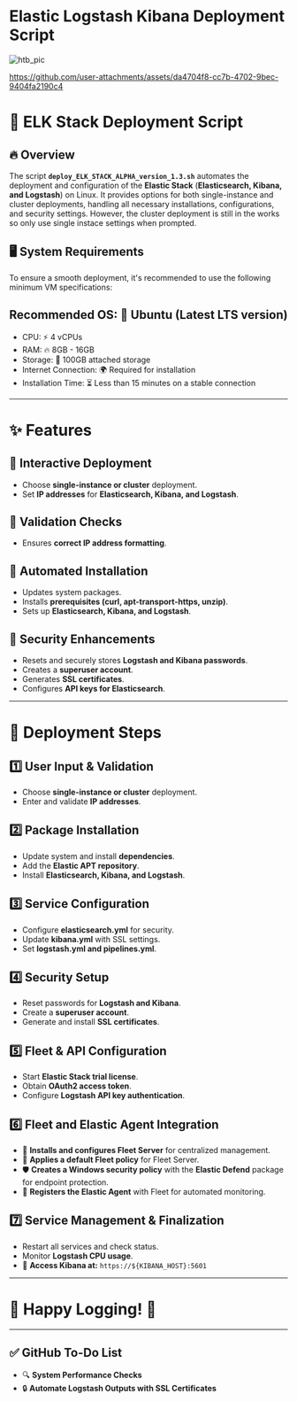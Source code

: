 # Elastic Logstash Kibana Deployment Script

![htb_pic](https://github.com/user-attachments/assets/d786152b-9751-499d-aaef-f9d1c4f0ba21)



https://github.com/user-attachments/assets/da4704f8-cc7b-4702-9bec-9404fa2190c4



# 🚀 ELK Stack Deployment Script  

## 🔥 Overview  
The script **`deploy_ELK_STACK_ALPHA_version_1.3.sh`** automates the deployment and configuration of the **Elastic Stack** (**Elasticsearch, Kibana, and Logstash**) on Linux.
It provides options for both single-instance and cluster deployments, handling all necessary installations, configurations, and security settings. However, the cluster deployment is still in the works so only use single instace settings when prompted.

## 🖥️ System Requirements
To ensure a smooth deployment, it's recommended to use the following minimum VM specifications:

## Recommended OS: 🐧 Ubuntu (Latest LTS version)
- CPU: ⚡ 4 vCPUs
- RAM: 🔥 8GB - 16GB
- Storage: 💾 100GB attached storage
- Internet Connection: 🌍 Required for installation
- Installation Time: ⏳ Less than 15 minutes on a stable connection

---

# ✨ Features  

## 🔹 **Interactive Deployment**  
- Choose **single-instance or cluster** deployment.  
- Set **IP addresses** for **Elasticsearch, Kibana, and Logstash**.  

## 🔹 **Validation Checks**  
- Ensures **correct IP address formatting**.  

## 🔹 **Automated Installation**  
- Updates system packages.  
- Installs **prerequisites (curl, apt-transport-https, unzip)**.  
- Sets up **Elasticsearch, Kibana, and Logstash**.  

## 🔹 **Security Enhancements**  
- Resets and securely stores **Logstash and Kibana passwords**.  
- Creates a **superuser account**.  
- Generates **SSL certificates**.  
- Configures **API keys for Elasticsearch**.  

---

# 📜 Deployment Steps  

## 1️⃣ **User Input & Validation**  
- Choose **single-instance or cluster** deployment.  
- Enter and validate **IP addresses**.  

## 2️⃣ **Package Installation**  
- Update system and install **dependencies**.  
- Add the **Elastic APT repository**.  
- Install **Elasticsearch, Kibana, and Logstash**.  

## 3️⃣ **Service Configuration**  
- Configure **elasticsearch.yml** for security.  
- Update **kibana.yml** with SSL settings.  
- Set **logstash.yml and pipelines.yml**.  

## 4️⃣ **Security Setup**  
- Reset passwords for **Logstash and Kibana**.  
- Create a **superuser account**.  
- Generate and install **SSL certificates**.  

## 5️⃣ **Fleet & API Configuration**  
- Start **Elastic Stack trial license**.  
- Obtain **OAuth2 access token**.  
- Configure **Logstash API key authentication**.

## 6️⃣ **Fleet and Elastic Agent Integration**  
- 🚀 **Installs and configures Fleet Server** for centralized management.  
- 🔧 **Applies a default Fleet policy** for Fleet Server.  
- 🛡️ **Creates a Windows security policy** with the **Elastic Defend** package for endpoint protection.  
- 🔄 **Registers the Elastic Agent** with Fleet for automated monitoring.  

## 7️⃣ **Service Management & Finalization**  
- Restart all services and check status.  
- Monitor **Logstash CPU usage**.  
- 🔗 **Access Kibana at:** `https://${KIBANA_HOST}:5601`  

---

# 🚀 Happy Logging! 🎉  

---

## ✅ GitHub To-Do List  
- 🔍 **System Performance Checks**  
- 🔒 **Automate Logstash Outputs with SSL Certificates**  



